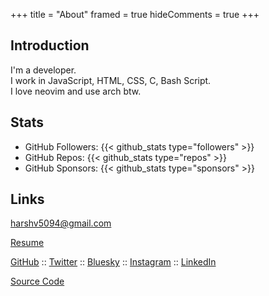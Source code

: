 +++
title = "About"
framed = true
hideComments = true
+++

## Introduction

I'm a developer.\
I work in JavaScript, HTML, CSS, C, Bash Script.\
I love neovim and use arch btw.

## Stats

- GitHub Followers: {{< github_stats type="followers" >}}
- GitHub Repos: {{< github_stats type="repos" >}}
- GitHub Sponsors: {{< github_stats type="sponsors" >}}

## Links

[harshv5094@gmail.com](mailto:harshv5094@gmail.com)

[Resume](files/harsh-vyapari.pdf)

[GitHub](https://github.com/harshv5094) :: [Twitter](https://twitter.com/harshv5094) :: [Bluesky](https://bsky.app/profile/harshv5094.bsky.social) :: [Instagram](https://instagram.com/harshv5094) :: [LinkedIn](https://linkedin.com/in/harshv5094)

[Source Code](https://github.com/harshv5094/website)

